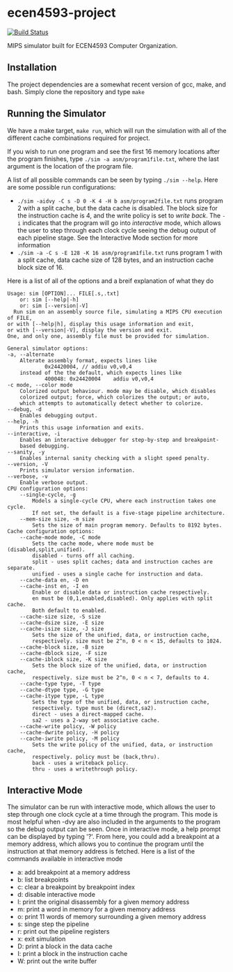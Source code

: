 # ecen4593-project

[![Build Status](https://travis-ci.org/ayoungblood/ecen4593-project.svg?branch=master)](https://travis-ci.org/ayoungblood/ecen4593-project)

MIPS simulator built for ECEN4593 Computer Organization.

## Installation
The project dependencies are a somewhat recent version of gcc, make, and bash. Simply clone the repository and type `make`

## Running the Simulator
We have a make target, `make run`, which will run the simulation with all of the different cache combinations required for project.

If you wish to run one program and see the first 16 memory locations after the program finishes, type `./sim -a asm/program1file.txt`, where the last argument is the location of the program file.

A list of all possible commands can be seen by typing `./sim --help`. Here are some possible run configurations:
- `./sim -aidvy -C s -D 0 -K 4 -H b asm/program2file.txt` runs program 2 with a split cache, but the data cache is disabled. The block size for the instruction cache is 4, and the write policy is set to *write back*. The `-i` indicates that the program will go into *interactive* mode, which allows the user to step through each clock cycle seeing the debug output of each pipeline stage. See the Interactive Mode section for more information
- `./sim -a -C s -E 128 -K 16 asm/program1file.txt` runs program 1 with a split cache, data cache size of 128 bytes, and an instruction cache block size of 16.  

Here is a list of all of the options and a breif explanation of what they do

    Usage: sim [OPTION]... FILE[.s,.txt]
        or: sim [--help|-h]
        or: sim [--version|-V]
      Run sim on an assembly source file, simulating a MIPS CPU execution of FILE,
    or with [--help|h], display this usage information and exit,
    or with [--version|-V], display the version and exit.
    One, and only one, assembly file must be provided for simulation.

    General simulator options:
    -a, --alternate
        Alterate assembly format, expects lines like
                0x24420004, // addiu v0,v0,4
        instead of the the default, which expects lines like
                400048: 0x24420004    addiu v0,v0,4
    -c mode, --color mode
        Colorized output behaviour. mode may be disable, which disables
        colorized output; force, which colorizes the output; or auto,
        which attempts to automatically detect whether to colorize.
    --debug, -d
        Enables debugging output.
    --help, -h
        Prints this usage information and exits.
    --interactive, -i
        Enables an interactive debugger for step-by-step and breakpoint-
        based debugging.
    --sanity, -y
        Enables internal sanity checking with a slight speed penalty.
    --version, -V
        Prints simulator version information.
    --verbose, -v
        Enable verbose output.
    CPU configuration options:
        --single-cycle, -g
            Models a single-cycle CPU, where each instruction takes one cycle.
            If not set, the default is a five-stage pipeline architecture.
        --mem-size size, -m size
            Sets the size of main program memory. Defaults to 8192 bytes.
    Cache configuration options:
        --cache-mode mode, -C mode
            Sets the cache mode, where mode must be (disabled,split,unified).
            disabled - turns off all caching.
            split - uses split caches; data and instruction caches are separate.
            unified - uses a single cache for instruction and data.
        --cache-data en, -D en
        --cache-inst en, -I en
            Enable or disable data or instruction cache respectively.
            en must be (0,1,enabled,disabled). Only applies with split cache.
            Both default to enabled.
        --cache-size size, -S size
        --cache-dsize size, -E size
        --cache-isize size, -J size
            Sets the size of the unified, data, or instruction cache,
            respectively. size must be 2^n, 0 < n < 15, defaults to 1024.
        --cache-block size, -B size
        --cache-dblock size, -F size
        --cache-iblock size, -K size
            Sets the block size of the unified, data, or instruction cache,
            respectively. size must be 2^n, 0 < n < 7, defaults to 4.
        --cache-type type, -T type
        --cache-dtype type, -G type
        --cache-itype type, -L type
            Sets the type of the unified, data, or instruction cache,
            respectively. type must be (direct,sa2).
            direct - uses a direct-mapped cache.
            sa2 - uses a 2-way set associative cache.
        --cache-write policy, -W policy
        --cache-dwrite policy, -H policy
        --cache-iwrite policy, -M policy
            Sets the write policy of the unified, data, or instruction cache,
            respectively. policy must be (back,thru).
            back - uses a writeback policy.
            thru - uses a writethrough policy.

## Interactive Mode
The simulator can be run with interactive mode, which allows the user to step through one clock cycle at a time through the program. This mode is most helpful when -dvy are also included in the arguments to the program so the debug output can be seen. Once in interactive mode, a help prompt can be displayed by typing '?'. From here, you could add a breakpoint at a memory address, which allows you to continue the program until the instruction at that memory address is fetched. Here is a list of the commands available in interactive mode
- a: add breakpoint at a memory address
- b: list breakpoints
- c: clear a breakpoint by breakpoint index
- d: disable interactive mode
- l: print the original disassembly for a given memory address
- m: print a word in memory for a given memory address
- o: print 11 words of memory surrounding a given memory address
- s: singe step the pipeline
- r: print out the pipeline registers
- x: exit simulation
- D: print a block in the data cache
- I: print a block in the instruction cache
- W: print out the write buffer
